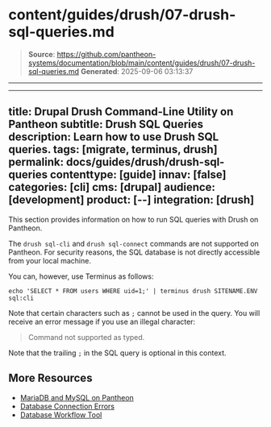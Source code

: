 # content/guides/drush/07-drush-sql-queries.md

> **Source**: https://github.com/pantheon-systems/documentation/blob/main/content/guides/drush/07-drush-sql-queries.md
> **Generated**: 2025-09-06 03:13:37

---

---
title: Drupal Drush Command-Line Utility on Pantheon
subtitle: Drush SQL Queries
description: Learn how to use Drush SQL queries.
tags: [migrate, terminus, drush]
permalink: docs/guides/drush/drush-sql-queries
contenttype: [guide]
innav: [false]
categories: [cli]
cms: [drupal]
audience: [development]
product: [--]
integration: [drush]
---

This section provides information on how to run SQL queries with Drush on Pantheon.

The `drush sql-cli` and `drush sql-connect` commands are not supported on Pantheon. For security reasons, the SQL database is not directly accessible from your local machine.

You can, however, use Terminus as follows:

```bash{promptUser: user}
echo 'SELECT * FROM users WHERE uid=1;' | terminus drush SITENAME.ENV sql:cli
```

Note that certain characters such as `;` cannot be used in the query. You will receive an error message if you use an illegal character:

> Command not supported as typed.

Note that the trailing `;` in the SQL query is optional in this context.

## More Resources

- [MariaDB and MySQL on Pantheon](/guides/mariadb-mysql/mysql-workbench)
- [Database Connection Errors](/guides/mariadb-mysql/database-connection-errors)
- [Database Workflow Tool](/guides/mariadb-mysql/database-workflow-tool)